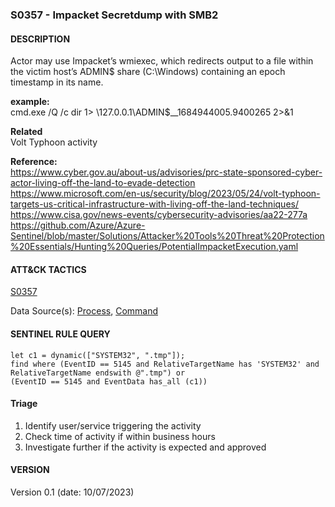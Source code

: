 ###  S0357 - Impacket Secretdump with SMB2  

####  DESCRIPTION  
Actor may use Impacket’s wmiexec, which redirects output to a file within the victim host’s ADMIN$ share (C:\Windows\) containing an epoch timestamp in its name.  


**example:**  
cmd.exe /Q /c dir 1> \\127.0.0.1\ADMIN$\__1684944005.9400265 2>&1  

**Related**  
Volt Typhoon activity  

**Reference:**  
https://www.cyber.gov.au/about-us/advisories/prc-state-sponsored-cyber-actor-living-off-the-land-to-evade-detection  
https://www.microsoft.com/en-us/security/blog/2023/05/24/volt-typhoon-targets-us-critical-infrastructure-with-living-off-the-land-techniques/  
https://www.cisa.gov/news-events/cybersecurity-advisories/aa22-277a  
https://github.com/Azure/Azure-Sentinel/blob/master/Solutions/Attacker%20Tools%20Threat%20Protection%20Essentials/Hunting%20Queries/PotentialImpacketExecution.yaml  

####  ATT&CK TACTICS<br>
[S0357](https://attack.mitre.org/software/S0357/)    

Data Source(s): [Process](https://attack.mitre.org/datasources/DS0009/), [Command](https://attack.mitre.org/datasources/DS0017/)

#### SENTINEL RULE QUERY  

~~~
let c1 = dynamic(["SYSTEM32", ".tmp"]);
find where (EventID == 5145 and RelativeTargetName has 'SYSTEM32' and RelativeTargetName endswith @".tmp") or 
(EventID == 5145 and EventData has_all (c1)) 
~~~

#### Triage  


1. Identify user/service triggering the activity
2. Check time of activity if within business hours  
3. Investigate further if the activity is expected and approved   


#### VERSION
Version 0.1 (date: 10/07/2023)  
